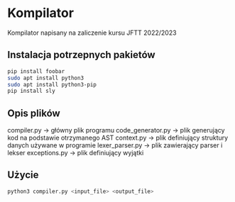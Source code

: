# Kompilator

Kompilator napisany na zaliczenie kursu JFTT 2022/2023

## Instalacja potrzepnych pakietów

```bash
pip install foobar
sudo apt install python3
sudo apt install python3-pip
pip install sly
```

## Opis plików
compiler.py -> główny plik programu
code_generator.py -> plik generujący kod na podstawie otrzymanego AST
context.py -> plik definiujący struktury danych używane w programie
lexer_parser.py -> plik zawierający parser i lekser
exceptions.py -> plik definiujący wyjątki

## Użycie

```bash
python3 compiler.py <input_file> <output_file>
```
